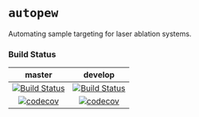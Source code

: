 # `autopew`

Automating sample targeting for laser ablation systems.

### Build Status

| **master** | **develop** |
|:----------:|:-----------:|
| [![Build Status](https://travis-ci.com/morganjwilliams/autopew.svg?token=9vbXL1LU59cTBFhHiXxw&branch=master)](https://travis-ci.com/morganjwilliams/autopew) | [![Build Status](https://travis-ci.com/morganjwilliams/autopew.svg?token=9vbXL1LU59cTBFhHiXxw&branch=develop)](https://travis-ci.com/morganjwilliams/autopew) |
| [![codecov](https://codecov.io/gh/morganjwilliams/autopew/branch/master/graph/badge.svg?token=yddjzpXaHL)](https://codecov.io/gh/morganjwilliams/autopew) | [![codecov](https://codecov.io/gh/morganjwilliams/autopew/branch/develop/graph/badge.svg?token=yddjzpXaHL)](https://codecov.io/gh/morganjwilliams/autopew/branch/develop) |

